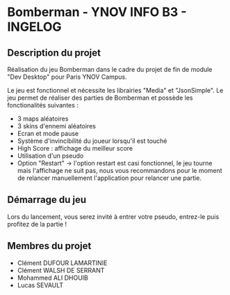 # Bomberman - YNOV INFO B3 - INGELOG

## Description du projet

Réalisation du jeu Bomberman dans le cadre du projet de fin de module "Dev Desktop" pour Paris YNOV Campus.

Le jeu est fonctionnel et nécessite les librairies "Media" et "JsonSimple". Le jeu permet de réaliser des parties de Bomberman et possède les fonctionalités suivantes :
- 3 maps aléatoires
- 3 skins d'ennemi aléatoires
- Ecran et mode pause
- Système d'invincibilité du joueur lorsqu'il est touché
- High Score : affichage du meilleur score
- Utilisation d'un pseudo
- Option "Restart" -> l'option restart est casi fonctionnel, le jeu tourne mais l'affichage ne suit pas, nous vous recommandons pour le moment de relancer manuellement l'application pour relancer une partie.

## Démarrage du jeu

Lors du lancement, vous serez invité à entrer votre pseudo, entrez-le puis profitez de la partie !

## Membres du projet

- Clément DUFOUR LAMARTINIE
- Clément WALSH DE SERRANT
- Mohammed ALI DHOUIB
- Lucas SEVAULT
